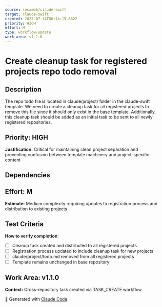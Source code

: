 ```yaml
---
source: sesameh/claude-swift
target: claude-swift
created: 2025-07-14T06:14:15.632Z
priority: HIGH
effort: M
type: workflow-update
work_area: v1.1.0
---
```


# Create cleanup task for registered projects repo todo removal

## Description
The repo todo file is located in claude/project/ folder in the claude-swift template. We need to create a cleanup task for all registered projects to remove this file since it should only exist in the base template. Additionally, this cleanup task should be added as an initial task to be sent to all newly registered repositories.

## Priority: HIGH
**Justification:** Critical for maintaining clean project separation and preventing confusion between template machinery and project-specific content

## Dependencies

## Effort: M
**Estimate:** Medium complexity requiring updates to registration process and distribution to existing projects

## Test Criteria
**How to verify completion:**
- [ ] Cleanup task created and distributed to all registered projects
- [ ] Registration process updated to include cleanup task for new projects
- [ ] claude/project/todo.md removed from all registered projects
- [ ] Template remains unchanged in base repository

## Work Area: v1.1.0
**Context:** Cross-repository task created via TASK_CREATE workflow

🤖 Generated with [Claude Code](https://claude.ai/code)